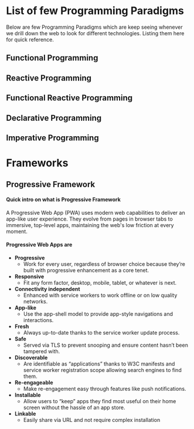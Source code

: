 # List of few Programming Paradigms

Below are few Programming Paradigms which are keep seeing whenever we drill down the web to look for different technologies. Listing them here for quick reference.

## Functional Programming

## Reactive Programming

## Functional Reactive Programming

## Declarative Programming

## Imperative Programming

# Frameworks

## Progressive Framework
#### Quick intro on what is Progressive Framework

A Progressive Web App \(PWA\) uses modern web capabilities to deliver an app-like user experience. They evolve from pages in browser tabs to immersive, top-level apps, maintaining the web's low friction at every moment.

#### Progressive Web Apps are

* **Progressive**
  - Work for every user, regardless of browser choice because they’re built with progressive enhancement as a core tenet.
* **Responsive**
  - Fit any form factor, desktop, mobile, tablet, or whatever is next.
* **Connectivity independent**
  - Enhanced with service workers to work offline or on low quality networks.
* **App-like**
  - Use the app-shell model to provide app-style navigations and interactions.
* **Fresh**
  - Always up-to-date thanks to the service worker update process.
* **Safe**
  - Served via TLS to prevent snooping and ensure content hasn’t been tampered with.
* **Discoverable**
  - Are identifiable as “applications” thanks to W3C manifests and service worker registration scope allowing search engines to find them.
* **Re-engageable**
  - Make re-engagement easy through features like push notifications.
* **Installable**
  - Allow users to “keep” apps they find most useful on their home screen without the hassle of an app store.
* **Linkable**
  - Easily share via URL and not require complex installation





